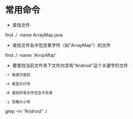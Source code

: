 # 常用命令

- 查找文件
  
find ./ -name ArrayMap.java

- 查找文件名中包含某字符（如"ArrayMap"）的文件

find ./ -name '*ArrayMap*'

- 要查找当前文件夹下文件内含有“Android”这个关键字的文件

```txt
-r 是递归查找

-n 是显示行号

-R 查找所有文件包含子目录

-i 忽略大小写
```

grep -rn "Android" ./